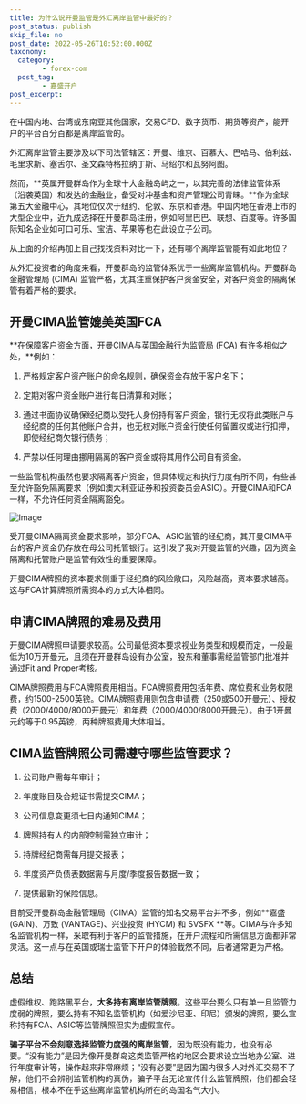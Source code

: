 ```yaml
---
title: 为什么说开曼监管是外汇离岸监管中最好的？
post_status: publish
skip_file: no
post_date: 2022-05-26T10:52:00.000Z
taxonomy:
  category:
        - forex-com
  post_tag:
        - 嘉盛开户
post_excerpt: 
---
```

在中国内地、台湾或东南亚其他国家，交易CFD、数字货币、期货等资产，能开户的平台百分百都是离岸监管的。

外汇离岸监管主要涉及以下司法管辖区：开曼、维京、百慕大、巴哈马、伯利兹、毛里求斯、塞舌尔、圣文森特格拉纳丁斯、马绍尔和瓦努阿图。

然而，**英属开曼群岛作为全球十大金融岛屿之一，以其完善的法律监管体系（沿袭英国）和发达的金融业，备受对冲基金和资产管理公司青睐。**作为全球第五大金融中心，其地位仅次于纽约、伦敦、东京和香港。中国内地在香港上市的大型企业中，近九成选择在开曼群岛注册，例如阿里巴巴、联想、百度等。许多国际知名企业如可口可乐、宝洁、苹果等也在此设立子公司。

从上面的介绍再加上自己找找资料对比一下，还有哪个离岸监管能有如此地位？

从外汇投资者的角度来看，开曼群岛的监管体系优于一些离岸监管机构。开曼群岛金融管理局 (CIMA) 监管严格，尤其注重保护客户资金安全，对客户资金的隔离保管有着严格的要求。

## 开曼CIMA监管媲美英国FCA

**在保障客户资金方面，开曼CIMA与英国金融行为监管局 (FCA) 有许多相似之处，**例如：

1. 严格规定客户资产账户的命名规则，确保资金存放于客户名下；

1. 定期对客户资金账户进行每日清算和对账；

1. 通过书面协议确保经纪商以受托人身份持有客户资金，银行无权将此类账户与经纪商的任何其他账户合并，也无权对账户资金行使任何留置权或进行扣押，即使经纪商欠银行债务；

1. 严禁以任何理由挪用隔离的客户资金或将其用作公司自有资金。

一些监管机构虽然也要求隔离客户资金，但具体规定和执行力度有所不同，有些甚至允许豁免隔离要求（例如澳大利亚证券和投资委员会ASIC）。开曼CIMA和FCA一样，不允许任何资金隔离豁免。

![Image](https://prod-files-secure.s3.us-west-2.amazonaws.com/39ed1227-6d7d-4570-be36-9ccd4a2c4241/bd849744-3fcb-4a37-8312-357962c8f065/image.png?X-Amz-Algorithm=AWS4-HMAC-SHA256&X-Amz-Content-Sha256=UNSIGNED-PAYLOAD&X-Amz-Credential=ASIAZI2LB46657TSAAQ5%2F20250301%2Fus-west-2%2Fs3%2Faws4_request&X-Amz-Date=20250301T101411Z&X-Amz-Expires=3600&X-Amz-Security-Token=IQoJb3JpZ2luX2VjEGoaCXVzLXdlc3QtMiJHMEUCIQCi8Avi4C%2B73eYPLqQ54G6Dkr6X1UIgzc9%2FCNk2jo%2FDOQIgNUYQbD4w7fsy2yX5r4SSPcCQKHAPikrcxDv4AIaPyl4qiAQIo%2F%2F%2F%2F%2F%2F%2F%2F%2F%2F%2FARAAGgw2Mzc0MjMxODM4MDUiDPeIaSX7zxM9g3qMySrcA9giChugACYomW7LP8lJHG6bS6MdnW6mDX7iP129KFc1xMZAO2axmkWTKKq5VHCNM3CHFO%2FkzGoTW%2FOCH6DOU9PAtOW%2BwAmtz9YRQvLevwYoY%2BVb0fkOUl2xRm%2F%2Fn0Ejikiky7VbTb8O8iMhW56%2FvmsAzYcOkYmXXzKsvanD6Y5Tajx5%2BFkBWk8O7trxDa2kXjVwo1CAo2%2FJTOmCN8OTnZ120lPNfhwE%2BaeLvPcGQZv1hOhpaZR2Pi%2BmqQFM8NVzwOo58hM2JrK2hnavHvAXRf4HEUWuUBTH1GEZfQXjZsKsPL0AJN9hODJHDGR3bKD5QB56trlBcN2URigJG4sZ2FrAPr8q36wvGoKNGSwhjkaSTqiQNxITG0fZzo%2BOdJEFvUds6HB5f8mMIQeKH92RlfFnOhYy3L1QkDwNfRR7518hZvlAoXQ3zSQXLEytwFDwTpmZsMMXUubqVffc7ZiMhv96jrvbmxPK3ao1X%2FZTNS%2Fgr8PtA34jqpuwklb4blSvKB%2Fd%2FiZ1DOs5BbdW6AbuIMdGd%2Bt0udAcOX8GzH0oeIKJfUPjeo%2B0zF4WhTj7BzYQrwd5rDHQcEioYxaRZPz9Ad29VDZXBKlR7zKjsTjWvssApgSaPhtSXyT9fFNeMNW4i74GOqUBeKYbQC7IxZEgPTyuMlA%2Bri7aGCl%2Bwuo8JmzF6OfyefFCcZaB7H%2FV%2BSxpb8EgQgR%2B%2FgnWJRRE9oT%2FANfJNpjgUGh86JmT427cc9cxJVFpoeOxKkEO%2Bfx8vN9p3C41rjF%2BLUJFiNCe1%2FuaMgU2ON3aaX96NJb8byhDj3JiT%2B07V73V%2FdvLymE9QKZB1eh%2FOnsjwnpibElrLJs%2FIT9Uv4ryoIAZ0Fvh&X-Amz-Signature=5c7577a0b5caba26a0cf40bf01b69f4920a1cff00a4656c660b24489e9e4368a&X-Amz-SignedHeaders=host&x-id=GetObject)

受开曼CIMA隔离资金要求影响，部分FCA、ASIC监管的经纪商，其开曼CIMA平台的客户资金仍存放在母公司托管银行。这引发了我对开曼监管的兴趣，因为资金隔离和托管账户是监管有效性的重要保障。

开曼CIMA牌照的资本要求侧重于经纪商的风险敞口，风险越高，资本要求越高。这与FCA计算牌照所需资本的方式大体相同。

## **申请CIMA牌照的难易及费用**

开曼CIMA牌照申请要求较高。公司最低资本要求视业务类型和规模而定，一般最低为10万开曼元，且须在开曼群岛设有办公室，股东和董事需经监管部门批准并通过Fit and Proper考核。

CIMA牌照费用与FCA牌照费用相当。FCA牌照费用包括年费、席位费和业务权限费，约1500-2500英镑。CIMA牌照费用则包含申请费（250或500开曼元）、授权费（2000/4000/8000开曼元）和年费（2000/4000/8000开曼元）。由于1开曼元约等于0.95英镑，两种牌照费用大体相当。

## CIMA监管牌照公司需遵守哪些监管要求？

1. 公司账户需每年审计；

1. 年度账目及合规证书需提交CIMA；

1. 公司信息变更须七日内通知CIMA；

1. 牌照持有人的内部控制需独立审计；

1. 持牌经纪商需每月提交报表；

1. 年度资产负债表数据需与月度/季度报告数据一致；

1. 提供最新的保险信息。

目前受开曼群岛金融管理局（CIMA）监管的知名交易平台并不多，例如**嘉盛 (GAIN)、万致 (VANTAGE)、兴业投资 (HYCM) 和 SVSFX **等。CIMA与许多知名监管机构一样，采取有利于客户的监管措施，在开户流程和所需信息方面都非常灵活。这一点与在英国或瑞士监管下开户的体验截然不同，后者通常更为严格。

## 总结

虚假维权、跑路黑平台，**大多持有离岸监管牌照**。这些平台要么只有单一且监管力度弱的牌照，要么持有不知名监管机构（如爱沙尼亚、印尼）颁发的牌照，要么宣称持有FCA、ASIC等监管牌照但实为虚假宣传。

**骗子平台不会刻意选择监管力度强的离岸监管**，因为既没有能力，也没有必要。“没有能力”是因为像开曼群岛这类监管严格的地区会要求设立当地办公室、进行年度审计等，操作起来非常麻烦；“没有必要”是因为国内很多人对外汇交易不了解，他们不会辨别监管机构的真伪，骗子平台无论宣传什么监管牌照，他们都会轻易相信，根本不在乎这些离岸监管机构所在的岛国名气大小。